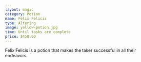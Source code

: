 ```yaml
---
layout: magic
category: Potion
name: Felix Felicis
type: Altering
image: yellow-potion.jpg
time: Until tasks are complete
price: $450.00
---
```


Felix Felicis is a potion that makes the taker successful in all their endeavors.

